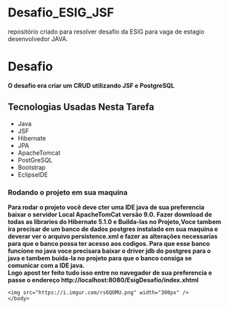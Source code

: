 # Desafio_ESIG_JSF
repositório criado para resolver desafio da ESIG para vaga de estagio desenvolvedor JAVA.

<!DOCTYPE html>
<html>
<head>
<meta charset="UTF-8"/>

</head>
<body>
<!-- Conteúdo -->
	<h1>Desafio</h1>
	<b>O desafio era criar um CRUD utilizando JSF e PostgreSQL</b>
	
<h2>Tecnologias Usadas Nesta Tarefa</h2>
	<ul>
<li>Java</li>
<li>JSF</li>
<li>Hibernate</li>
<li>JPA</li>
<li>ApacheTomcat</li>
<li>PostGreSQL</li>
<li>Bootstrap</li>
<li>EclipseIDE</li>		
</ul>
	
	
<h3>Rodando o projeto em sua maquina</h3>
<b>Para rodar o projeto você deve cter uma IDE java de sua preferencia</b><br/>
<b>baixar o servidor Local ApacheTomCat versão 9.0.</b>
<b>Fazer download de todas as libraries do Hibernate 5.1.0 e Builda-las no Projeto,Voce tambem ira precisar de um banco de dados postgres instalado em sua maquina e deverar ver o arquivo persistence.xml e fazer as alterações necessarias para que o banco possa ter acesso aos codigos. Para que esse banco funcione no java voce precisara baixar o driver jdb do postgres para o java e tambem buida-la no projeto para que o banco consiga se comunicar com a IDE java.</b><br/>
<b>Logo apost ter feito tudo isso entre no navegador de sua preferencia e passe o endereço http://localhost:8080/EsigDesafio/index.xhtml</b>
	
	
	<img src="https://i.imgur.com/rs6QOMU.png" width="300px" />
	</body>
</html>



